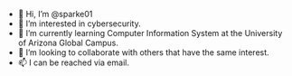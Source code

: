 - 👋 Hi, I’m @sparke01
- 👀 I’m interested in cybersecurity.
- 🌱 I’m currently learning Computer Information System at the University of Arizona Global Campus.
- 💞️ I’m looking to collaborate with others that have the same interest.
- 📫 I can be reached via email.

<!---
sparke01/sparke01 is a ✨ special ✨ repository because its `README.md` (this file) appears on your GitHub profile.
You can click the Preview link to take a look at your changes.
--->
